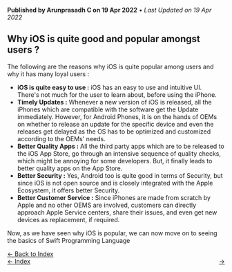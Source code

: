 **Published by Arunprasadh C on 19 Apr 2022** • *Last Updated on 19 Apr 2022*

## Why iOS is quite good and popular amongst users ?

The following are the reasons why iOS is quite popular among users and why it has many loyal users :
- **iOS is quite easy to use :** iOS has an easy to use and intuitive UI. There's not much for the user to learn about, before using the iPhone.
- **Timely Updates :** Whenever a new version of iOS is released, all the iPhones which are compatible with the software get the Update immediately. However, for Android Phones, it is on the hands of OEMs on whether to release an update for the specific device and even the releases get delayed as the OS has to be optimized and customized according to the OEMs' needs.
- **Better Quality Apps :** All the third party apps which are to be released to the iOS App Store, go through an intensive sequence of quality checks, which might be annoying for some developers. But, it finally leads to better quality apps on the App Store.
- **Better Security :** Yes, Android too is quite good in terms of Security, but since iOS is not open source and is closely integrated with the Apple Ecosystem, it offers better Security.
- **Better Customer Service :** Since iPhones are made from scratch by Apple and no other OEMS are involved, customers can directly approach Apple Service centers, share their issues, and even get new devices as replacement, if required. 

Now, as we have seen why iOS is popular, we can now move on to seeing the basics of Swift Programming Language

<a href="https://techinessoverloaded.github.io/iOSAppDevBasics/index.html">&larr; Back to Index</a>
<br>
<span style="float: left">
<a href="https://techinessoverloaded.github.io/iOSAppDevBasics/index.html">&larr; Index</a>
</span>
<span style="float: right">
<a href="https://techinessoverloaded.github.io/iOSAppDevBasics/.html"> &rarr;</a>
</span>
